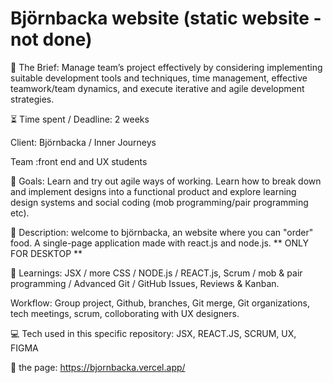 # Björnbacka website (static website - not done)

📂 The Brief: Manage team’s project effectively by considering implementing
suitable development tools and techniques, time management, effective
teamwork/team dynamics, and execute iterative and agile development
strategies.

⏳ Time spent / Deadline: 2 weeks

Client: Björnbacka / Inner Journeys

Team :front end and UX students 

🎯 Goals: Learn and try out agile ways of working. Learn how to break down
and implement designs into a functional product and explore learning design systems and social
coding (mob programming/pair programming etc).

😬 Description: welcome to björnbacka, an website where you can "order" food. A single-page application made with react.js and node.js. ** ONLY FOR DESKTOP **

📘 Learnings: JSX / more CSS / NODE.js / REACT.js, Scrum / mob & pair programming / Advanced Git / GitHub Issues, Reviews & Kanban.

Workflow: Group project, Github, branches, Git merge, Git organizations, tech meetings, scrum, colloborating with UX designers. 

💻 Tech used in this specific repository: JSX, REACT.JS, SCRUM, UX, FIGMA

💾 the page: https://bjornbacka.vercel.app/

[Figma link]: https://www.figma.com/file/QlhlxKPA450hV5VJ19uM0S/Team-2---bj%C3%B6rnbacka?node-id=0%3A1&t=DhQy8q7CRXzLyhuo-0

